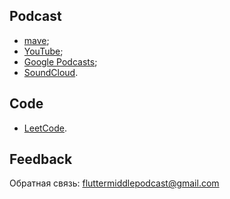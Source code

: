 ## Podcast

- [mave](https://fluttermiddlepodcast.mave.digital);
- [YouTube](https://www.youtube.com/channel/UCO7JLX8GbkJtxhHEWslPPQQ);
- [Google Podcasts](https://podcasts.google.com/feed/aHR0cHM6Ly9jbG91ZC5tYXZlLmRpZ2l0YWwvMzk0MjM);
- [SoundCloud](https://soundcloud.com/artem-f-676932084).

## Code

- [LeetCode](https://leetcode.com/fluttermiddlepodcast/).

## Feedback

Обратная связь: fluttermiddlepodcast@gmail.com
